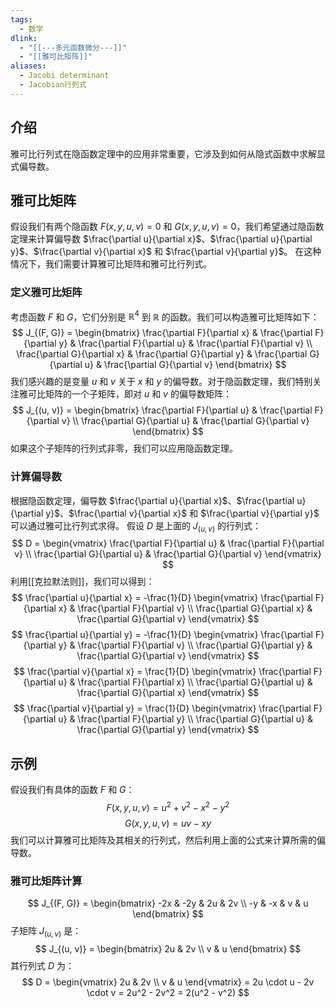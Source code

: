 ```yaml
---
tags:
  - 数学
dlink:
  - "[[---多元函数微分---]]"
  - "[[雅可比矩阵]]"
aliases:
  - Jacobi determinant
  - Jacobian行列式
---
```

## 介绍
雅可比行列式在隐函数定理中的应用非常重要，它涉及到如何从隐式函数中求解显式偏导数。
## 雅可比矩阵
假设我们有两个隐函数 $F(x, y, u, v) = 0$ 和 $G(x, y, u, v) = 0$，我们希望通过隐函数定理来计算偏导数 $\frac{\partial u}{\partial x}$、$\frac{\partial u}{\partial y}$、$\frac{\partial v}{\partial x}$ 和 $\frac{\partial v}{\partial y}$。
在这种情况下，我们需要计算雅可比矩阵和雅可比行列式。
### 定义雅可比矩阵
考虑函数 $F$ 和 $G$，它们分别是 $\mathbb{R}^4$ 到 $\mathbb{R}$ 的函数。我们可以构造雅可比矩阵如下：
$$ J_{(F, G)} = \begin{bmatrix}
\frac{\partial F}{\partial x} & \frac{\partial F}{\partial y} & \frac{\partial F}{\partial u} & \frac{\partial F}{\partial v} \\
\frac{\partial G}{\partial x} & \frac{\partial G}{\partial y} & \frac{\partial G}{\partial u} & \frac{\partial G}{\partial v}
\end{bmatrix} $$
我们感兴趣的是变量 $u$ 和 $v$ 关于 $x$ 和 $y$ 的偏导数。对于隐函数定理，我们特别关注雅可比矩阵的一个子矩阵，即对 $u$ 和 $v$ 的偏导数矩阵：
$$ J_{(u, v)} = \begin{bmatrix}
\frac{\partial F}{\partial u} & \frac{\partial F}{\partial v} \\
\frac{\partial G}{\partial u} & \frac{\partial G}{\partial v}
\end{bmatrix} $$
如果这个子矩阵的行列式非零，我们可以应用隐函数定理。
### 计算偏导数
根据隐函数定理，偏导数 $\frac{\partial u}{\partial x}$、$\frac{\partial u}{\partial y}$、$\frac{\partial v}{\partial x}$ 和 $\frac{\partial v}{\partial y}$ 可以通过雅可比行列式求得。
假设 $D$ 是上面的 $J_{(u, v)}$ 的行列式：
$$ D = \begin{vmatrix}
\frac{\partial F}{\partial u} & \frac{\partial F}{\partial v} \\
\frac{\partial G}{\partial u} & \frac{\partial G}{\partial v}
\end{vmatrix} $$
利用[[克拉默法则]]，我们可以得到：
$$
\frac{\partial u}{\partial x} = -\frac{1}{D} \begin{vmatrix}
\frac{\partial F}{\partial x} & \frac{\partial F}{\partial v} \\
\frac{\partial G}{\partial x} & \frac{\partial G}{\partial v}
\end{vmatrix}
$$
$$
\frac{\partial u}{\partial y} = -\frac{1}{D} \begin{vmatrix}
\frac{\partial F}{\partial y} & \frac{\partial F}{\partial v} \\
\frac{\partial G}{\partial y} & \frac{\partial G}{\partial v}
\end{vmatrix}
$$
$$
\frac{\partial v}{\partial x} = \frac{1}{D} \begin{vmatrix}
\frac{\partial F}{\partial u} & \frac{\partial F}{\partial x} \\
\frac{\partial G}{\partial u} & \frac{\partial G}{\partial x}
\end{vmatrix}
$$
$$
\frac{\partial v}{\partial y} = \frac{1}{D} \begin{vmatrix}
\frac{\partial F}{\partial u} & \frac{\partial F}{\partial y} \\
\frac{\partial G}{\partial u} & \frac{\partial G}{\partial y}
\end{vmatrix}
$$
## 示例
假设我们有具体的函数 $F$ 和 $G$：
$$ F(x, y, u, v) = u^2 + v^2 - x^2 - y^2 $$
$$ G(x, y, u, v) = uv - xy $$
我们可以计算雅可比矩阵及其相关的行列式，然后利用上面的公式来计算所需的偏导数。
### 雅可比矩阵计算
$$ J_{(F, G)} = \begin{bmatrix}
-2x & -2y & 2u & 2v \\
-y & -x & v & u
\end{bmatrix} $$
子矩阵 $J_{(u, v)}$ 是：
$$ J_{(u, v)} = \begin{bmatrix}
2u & 2v \\
v & u
\end{bmatrix} $$
其行列式 $D$ 为：
$$ D = \begin{vmatrix}
2u & 2v \\
v & u
\end{vmatrix} = 2u \cdot u - 2v \cdot v = 2u^2 - 2v^2 = 2(u^2 - v^2) $$
